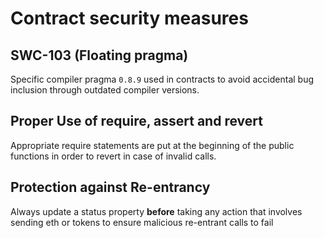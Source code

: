 # Contract security measures

## SWC-103 (Floating pragma)

Specific compiler pragma `0.8.9` used in contracts to avoid accidental bug inclusion through outdated compiler versions.

## Proper Use of require, assert and revert

Appropriate require statements are put at the beginning of the public functions in order to revert in case of invalid calls.

## Protection against Re-entrancy

Always update a status property **before** taking any action that involves sending eth or tokens to ensure malicious re-entrant calls to fail